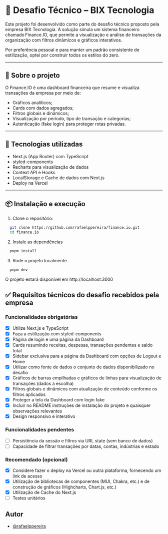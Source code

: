 # 💼 Desafio Técnico – BIX Tecnologia

Este projeto foi desenvolvido como parte do desafio técnico proposto pela empresa BIX Tecnologia. A solução simula um sistema financeiro chamado Finance.IO, que permite a visualização e análise de transações da organização com filtros dinâmicos e gráficos interativos.

Por preferência pessoal e para manter um padrão consistente de estilização, optei por construir todos os estilos do zero.

---

## 🧠 Sobre o projeto

O Finance.IO é uma dashboard financeira que resume e visualiza transações da empresa por meio de:

- Gráficos analíticos;
- Cards com dados agregados;
- Filtros globais e dinâmicos;
- Visualização por período, tipo de transação e categorias;
- Autenticação (fake login) para proteger rotas privadas.

---

## 🚀 Tecnologias utilizadas

- Next.js (App Router) com TypeScript
- styled-components
- Recharts para visualização de dados
- Context API e Hooks
- LocalStorage e Cache de dados com Next.js
- Deploy na Vercel

---

## 📦 Instalação e execução

1. Clone o repositório:

```bash
  git clone https://github.com/rafaelppereira/finance.io.git
  cd finance.io
```

2. Instale as dependências

```bash
  pnpm install
```

3. Rode o projeto localmente

```bash
  pnpm dev
```

O projeto estará disponível em http://localhost:3000

## ✅ Requisitos técnicos do desafio recebidos pela empresa

### Funcionalidades obrigatórias

- [x] Utilize Next.js e TypeScript
- [x] Faça a estilização com styled-components
- [x] Página de login e uma página da Dashboard
- [x] Cards resumindo receitas, despesas, transações pendentes e saldo total
- [x] Sidebar exclusiva para a página da Dashboard com opções de Logout e Home
- [x] Utilizar como fonte de dados o conjunto de dados disponibilizado no desafio
- [x] Gráficos de barras empilhadas e gráficos de linhas para visualização de transações (dados à escolha)
- [x] Filtros globais e dinâmicos com atualização de conteúdo conforme os filtros aplicados
- [x] Proteger a tela da Dashboard com login fake
- [x] Incluir no README instruções de instalação do projeto e quaisquer observações relevantes
- [x] Design responsivo e interativo

### Funcionalidades pendentes

- [ ] Persistência da sessão e filtros via URL state (sem banco de dados)
- [ ] Capacidade de filtrar transações por datas, contas, indústrias e estado

### Recomendado (opcional)
- [x] Considere fazer o deploy na Vercel ou outra plataforma, fornecendo um link de acesso
- [x] Utilização de bibliotecas de componentes (MUI, Chakra, etc.) e de construção de gráficos (Highcharts, Chart.js, etc.)
- [x] Utilização de Cache do Next.js
- [ ] Testes unitários

## Autor
- [@rafaelppereira](https://www.github.com/rafaelppereira)